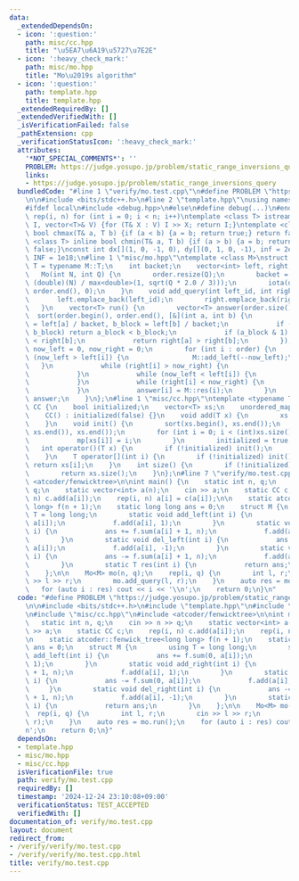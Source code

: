 ```yaml
---
data:
  _extendedDependsOn:
  - icon: ':question:'
    path: misc/cc.hpp
    title: "\u5EA7\u6A19\u5727\u7E2E"
  - icon: ':heavy_check_mark:'
    path: misc/mo.hpp
    title: "Mo\u2019s algorithm"
  - icon: ':question:'
    path: template.hpp
    title: template.hpp
  _extendedRequiredBy: []
  _extendedVerifiedWith: []
  _isVerificationFailed: false
  _pathExtension: cpp
  _verificationStatusIcon: ':heavy_check_mark:'
  attributes:
    '*NOT_SPECIAL_COMMENTS*': ''
    PROBLEM: https://judge.yosupo.jp/problem/static_range_inversions_query
    links:
    - https://judge.yosupo.jp/problem/static_range_inversions_query
  bundledCode: "#line 1 \"verify/mo.test.cpp\"\n#define PROBLEM \"https://judge.yosupo.jp/problem/static_range_inversions_query\"\
    \n\n#include <bits/stdc++.h>\n#line 2 \"template.hpp\"\nusing namespace std;\n\
    #ifdef local\n#include <debug.hpp>\n#else\n#define debug(...)\n#endif\n#define\
    \ rep(i, n) for (int i = 0; i < n; i++)\ntemplate <class T> istream& operator>>(istream&\
    \ I, vector<T>& V) {for (T& X : V) I >> X; return I;}\ntemplate <class T> inline\
    \ bool chmax(T& a, T b) {if (a < b) {a = b; return true;} return false;}\ntemplate\
    \ <class T> inline bool chmin(T& a, T b) {if (a > b) {a = b; return true;} return\
    \ false;}\nconst int dx[](1, 0, -1, 0), dy[](0, 1, 0, -1), inf = 2e9; const long\
    \ INF = 1e18;\n#line 1 \"misc/mo.hpp\"\ntemplate <class M>\nstruct Mo {\n    using\
    \ T = typename M::T;\n    int backet;\n    vector<int> left, right, order;\n \
    \   Mo(int N, int Q) {\n        order.resize(Q);\n        backet = max<int>(1,\
    \ (double)(N) / max<double>(1, sqrt(Q * 2.0 / 3)));\n        iota(order.begin(),\
    \ order.end(), 0);\n    }\n    void add_query(int left_id, int right_id) {\n \
    \       left.emplace_back(left_id);\n        right.emplace_back(right_id);\n \
    \   }\n    vector<T> run() {\n        vector<T> answer(order.size());\n      \
    \  sort(order.begin(), order.end(), [&](int a, int b) {\n            int a_block\
    \ = left[a] / backet, b_block = left[b] / backet;\n            if (a_block !=\
    \ b_block) return a_block < b_block;\n            if (a_block & 1) return right[a]\
    \ < right[b];\n            return right[a] > right[b];\n        });\n        int\
    \ now_left = 0, now_right = 0;\n        for (int i : order) {\n            while\
    \ (now_left > left[i]) {\n                M::add_left(--now_left);\n         \
    \   }\n            while (right[i] > now_right) {\n                M::add_right(now_right++);\n\
    \            }\n            while (now_left < left[i]) {\n                M::del_left(now_left++);\n\
    \            }\n            while (right[i] < now_right) {\n                M::del_right(--now_right);\n\
    \            }\n            answer[i] = M::res(i);\n        }\n        return\
    \ answer;\n    }\n};\n#line 1 \"misc/cc.hpp\"\ntemplate <typename T = int>\nstruct\
    \ CC {\n    bool initialized;\n    vector<T> xs;\n    unordered_map<T, int> mp;\n\
    \    CC() : initialized(false) {}\n    void add(T x) {\n        xs.push_back(x);\n\
    \    }\n    void init() {\n        sort(xs.begin(), xs.end());\n        xs.erase(unique(xs.begin(),\
    \ xs.end()), xs.end());\n        for (int i = 0; i < (int)xs.size(); i++) {\n\
    \            mp[xs[i]] = i;\n        }\n        initialized = true;\n    }\n \
    \   int operator()(T x) {\n        if (!initialized) init();\n        return mp[x];\n\
    \    }\n    T operator[](int i) {\n        if (!initialized) init();\n       \
    \ return xs[i];\n    }\n    int size() {\n        if (!initialized) init();\n\
    \        return xs.size();\n    }\n};\n#line 7 \"verify/mo.test.cpp\"\n#include\
    \ <atcoder/fenwicktree>\n\nint main() {\n    static int n, q;\n    cin >> n >>\
    \ q;\n    static vector<int> a(n);\n    cin >> a;\n    static CC c;\n    rep(i,\
    \ n) c.add(a[i]);\n    rep(i, n) a[i] = c(a[i]);\n\n    static atcoder::fenwick_tree<long\
    \ long> f(n + 1);\n    static long long ans = 0;\n    struct M {\n        using\
    \ T = long long;\n        static void add_left(int i) {\n            ans += f.sum(0,\
    \ a[i]);\n            f.add(a[i], 1);\n        }\n        static void add_right(int\
    \ i) {\n            ans += f.sum(a[i] + 1, n);\n            f.add(a[i], 1);\n\
    \        }\n        static void del_left(int i) {\n            ans -= f.sum(0,\
    \ a[i]);\n            f.add(a[i], -1);\n        }\n        static void del_right(int\
    \ i) {\n            ans -= f.sum(a[i] + 1, n);\n            f.add(a[i], -1);\n\
    \        }\n        static T res(int i) {\n            return ans;\n        }\n\
    \    };\n\n    Mo<M> mo(n, q);\n    rep(i, q) {\n        int l, r;\n        cin\
    \ >> l >> r;\n        mo.add_query(l, r);\n    }\n    auto res = mo.run();\n \
    \   for (auto i : res) cout << i << '\\n';\n    return 0;\n}\n"
  code: "#define PROBLEM \"https://judge.yosupo.jp/problem/static_range_inversions_query\"\
    \n\n#include <bits/stdc++.h>\n#include \"template.hpp\"\n#include \"misc/mo.hpp\"\
    \n#include \"misc/cc.hpp\"\n#include <atcoder/fenwicktree>\n\nint main() {\n \
    \   static int n, q;\n    cin >> n >> q;\n    static vector<int> a(n);\n    cin\
    \ >> a;\n    static CC c;\n    rep(i, n) c.add(a[i]);\n    rep(i, n) a[i] = c(a[i]);\n\
    \n    static atcoder::fenwick_tree<long long> f(n + 1);\n    static long long\
    \ ans = 0;\n    struct M {\n        using T = long long;\n        static void\
    \ add_left(int i) {\n            ans += f.sum(0, a[i]);\n            f.add(a[i],\
    \ 1);\n        }\n        static void add_right(int i) {\n            ans += f.sum(a[i]\
    \ + 1, n);\n            f.add(a[i], 1);\n        }\n        static void del_left(int\
    \ i) {\n            ans -= f.sum(0, a[i]);\n            f.add(a[i], -1);\n   \
    \     }\n        static void del_right(int i) {\n            ans -= f.sum(a[i]\
    \ + 1, n);\n            f.add(a[i], -1);\n        }\n        static T res(int\
    \ i) {\n            return ans;\n        }\n    };\n\n    Mo<M> mo(n, q);\n  \
    \  rep(i, q) {\n        int l, r;\n        cin >> l >> r;\n        mo.add_query(l,\
    \ r);\n    }\n    auto res = mo.run();\n    for (auto i : res) cout << i << '\\\
    n';\n    return 0;\n}"
  dependsOn:
  - template.hpp
  - misc/mo.hpp
  - misc/cc.hpp
  isVerificationFile: true
  path: verify/mo.test.cpp
  requiredBy: []
  timestamp: '2024-12-24 23:10:08+09:00'
  verificationStatus: TEST_ACCEPTED
  verifiedWith: []
documentation_of: verify/mo.test.cpp
layout: document
redirect_from:
- /verify/verify/mo.test.cpp
- /verify/verify/mo.test.cpp.html
title: verify/mo.test.cpp
---
```

